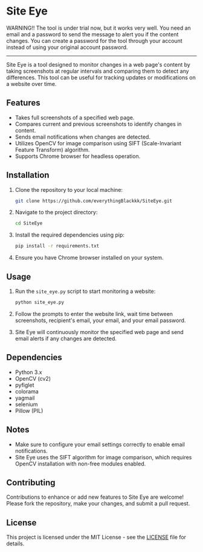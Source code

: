# Site Eye
WARNING!! The tool is under trial now, but it works very well. You need an email and a password to send the message to alert you if the content changes. You can create a password for the tool through your account instead of using your original account password.
_____
Site Eye is a tool designed to monitor changes in a web page's content by taking screenshots at regular intervals and comparing them to detect any differences. This tool can be useful for tracking updates or modifications on a website over time.

## Features

- Takes full screenshots of a specified web page.
- Compares current and previous screenshots to identify changes in content.
- Sends email notifications when changes are detected.
- Utilizes OpenCV for image comparison using SIFT (Scale-Invariant Feature Transform) algorithm.
- Supports Chrome browser for headless operation.

## Installation

1. Clone the repository to your local machine:

    ```bash
    git clone https://github.com/everythingBlackkk/SiteEye.git
    ```

2. Navigate to the project directory:

    ```bash
    cd SiteEye
    ```

3. Install the required dependencies using pip:

    ```bash
    pip install -r requirements.txt
    ```

4. Ensure you have Chrome browser installed on your system.

## Usage

1. Run the `site_eye.py` script to start monitoring a website:

    ```bash
    python site_eye.py
    ```

2. Follow the prompts to enter the website link, wait time between screenshots, recipient's email, your email, and your email password.

3. Site Eye will continuously monitor the specified web page and send email alerts if any changes are detected.


## Dependencies

- Python 3.x
- OpenCV (cv2)
- pyfiglet
- colorama
- yagmail
- selenium
- Pillow (PIL)

## Notes

- Make sure to configure your email settings correctly to enable email notifications.
- Site Eye uses the SIFT algorithm for image comparison, which requires OpenCV installation with non-free modules enabled.

## Contributing

Contributions to enhance or add new features to Site Eye are welcome! Please fork the repository, make your changes, and submit a pull request.

## License

This project is licensed under the MIT License - see the [LICENSE](LICENSE) file for details.

